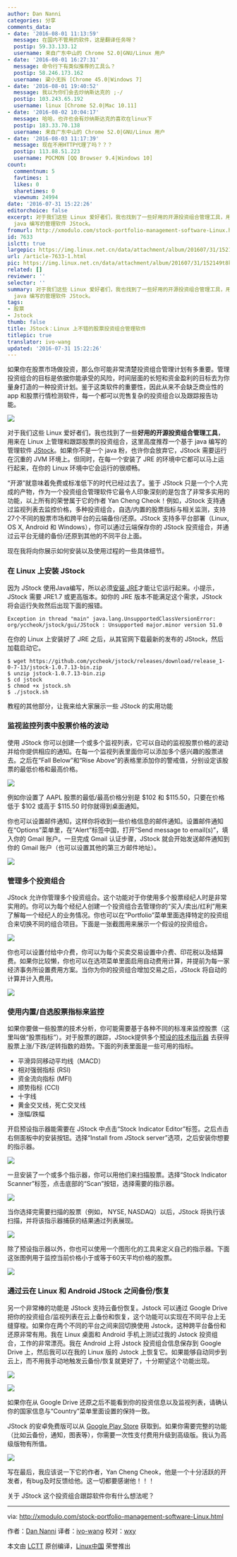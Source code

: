 ```yaml
---
author: Dan Nanni
categories: 分享
comments_data:
- date: '2016-08-01 11:13:59'
  message: 在国内不管用的软件，这是翻译任务呀？
  postip: 59.33.133.12
  username: 来自广东中山的 Chrome 52.0|GNU/Linux 用户
- date: '2016-08-01 16:27:31'
  message: 命令行下有类似推荐的工具么？
  postip: 58.246.173.162
  username: 粱小无拆 [Chrome 45.0|Windows 7]
- date: '2016-08-01 19:40:52'
  message: 我以为你们会去炒纳斯达克的 ;-/
  postip: 103.243.65.192
  username: linux [Chrome 52.0|Mac 10.11]
- date: '2016-08-02 10:04:17'
  message: 哈哈，也许也会有炒纳斯达克的喜欢在linux下
  postip: 183.33.70.138
  username: 来自广东中山的 Chrome 52.0|GNU/Linux 用户
- date: '2016-08-03 11:17:39'
  message: 现在不用HTTP代理了吗？？？
  postip: 113.88.51.223
  username: POCMON [QQ Browser 9.4|Windows 10]
count:
  commentnum: 5
  favtimes: 1
  likes: 0
  sharetimes: 0
  viewnum: 24994
date: '2016-07-31 15:22:26'
editorchoice: false
excerpt: 对于我们这些 Linux 爱好者们，我也找到了一些好用的开源投资组合管理工具，用来在 Linux 上管理和跟踪股票的投资组合，这里高度推荐一个基于
  java 编写的管理软件 JStock。
fromurl: http://xmodulo.com/stock-portfolio-management-software-Linux.html
id: 7633
islctt: true
largepic: https://img.linux.net.cn/data/attachment/album/201607/31/152149t8kyntwwu5npwhw6.jpg
url: /article-7633-1.html
pic: https://img.linux.net.cn/data/attachment/album/201607/31/152149t8kyntwwu5npwhw6.jpg.thumb.jpg
related: []
reviewer: ''
selector: ''
summary: 对于我们这些 Linux 爱好者们，我也找到了一些好用的开源投资组合管理工具，用来在 Linux 上管理和跟踪股票的投资组合，这里高度推荐一个基于
  java 编写的管理软件 JStock。
tags:
- 股票
- Jstock
thumb: false
title: JStock：Linux 上不错的股票投资组合管理软件
titlepic: true
translator: ivo-wang
updated: '2016-07-31 15:22:26'
---
```


如果你在股票市场做投资，那么你可能非常清楚投资组合管理计划有多重要。管理投资组合的目标是依据你能承受的风险，时间层面的长短和资金盈利的目标去为你量身打造的一种投资计划。鉴于这类软件的重要性，因此从来不会缺乏商业性的 app 和股票行情检测软件，每一个都可以兜售复杂的投资组合以及跟踪报告功能。


![](https://img.linux.net.cn/data/attachment/album/201607/31/152149t8kyntwwu5npwhw6.jpg)


对于我们这些 Linux 爱好者们，我也找到了一些**好用的开源投资组合管理工具**，用来在 Linux 上管理和跟踪股票的投资组合，这里高度推荐一个基于 java 编写的管理软件 [JStock](http://jstock.org/)。如果你不是一个 java 粉，也许你会放弃它，JStock 需要运行在沉重的 JVM 环境上。但同时，在每一个安装了 JRE 的环境中它都可以马上运行起来，在你的 Linux 环境中它会运行的很顺畅。


“开源”就意味着免费或标准低下的时代已经过去了。鉴于 JStock 只是一个个人完成的产物，作为一个投资组合管理软件它最令人印象深刻的是包含了非常多实用的功能，以上所有的荣誉属于它的作者 Yan Cheng Cheok！例如，JStock 支持通过监视列表去监控价格，多种投资组合，自选/内置的股票指标与相关监测，支持27个不同的股票市场和跨平台的云端备份/还原。JStock 支持多平台部署（Linux, OS X, Android 和 Windows），你可以通过云端保存你的 JStock 投资组合，并通过云平台无缝的备份/还原到其他的不同平台上面。


现在我将向你展示如何安装以及使用过程的一些具体细节。


### 在 Linux 上安装 JStock


因为 JStock 使用Java编写，所以必须[安装 JRE](http://ask.xmodulo.com/install-java-runtime-Linux.html)才能让它运行起来。小提示，JStock 需要 JRE1.7 或更高版本。如你的 JRE 版本不能满足这个需求，JStock 将会运行失败然后出现下面的报错。



```
Exception in thread "main" java.lang.UnsupportedClassVersionError: org/yccheok/jstock/gui/JStock : Unsupported major.minor version 51.0

```

在你的 Linux 上安装好了 JRE 之后，从其官网下载最新的发布的 JStock，然后加载启动它。



```
$ wget https://github.com/yccheok/jstock/releases/download/release_1-0-7-13/jstock-1.0.7.13-bin.zip
$ unzip jstock-1.0.7.13-bin.zip
$ cd jstock
$ chmod +x jstock.sh
$ ./jstock.sh

```

教程的其他部分，让我来给大家展示一些 JStock 的实用功能


### 监视监控列表中股票价格的波动


使用 JStock 你可以创建一个或多个监视列表，它可以自动的监视股票价格的波动并给你提供相应的通知。在每一个监视列表里面你可以添加多个感兴趣的股票进去。之后在“Fall Below”和“Rise Above”的表格里添加你的警戒值，分别设定该股票的最低价格和最高价格。


![](https://img.linux.net.cn/data/attachment/album/201607/31/152240tip2ta32ydjbnqbi.jpg)


例如你设置了 AAPL 股票的最低/最高价格分别是 $102 和 $115.50，只要在价格低于 $102 或高于 $115.50 时你就得到桌面通知。


你也可以设置邮件通知，这样你将收到一些价格信息的邮件通知。设置邮件通知在“Options”菜单里，在“Alert”标签中国，打开“Send message to email(s)”，填入你的 Gmail 账户。一旦完成 Gmail 认证步骤，JStock 就会开始发送邮件通知到你的 Gmail 账户（也可以设置其他的第三方邮件地址）。


![](https://img.linux.net.cn/data/attachment/album/201607/31/152249son2kv44kja4e6x2.jpg)


### 管理多个投资组合


JStock 允许你管理多个投资组合。这个功能对于你使用多个股票经纪人时是非常实用的。你可以为每个经纪人创建一个投资组合去管理你的“买入/卖出/红利”用来了解每一个经纪人的业务情况。你也可以在“Portfolio”菜单里面选择特定的投资组合来切换不同的组合项目。下面是一张截图用来展示一个假设的投资组合。


![](https://img.linux.net.cn/data/attachment/album/201607/31/152256bomfgdrzzkhu9ub9.jpg)


你也可以设置付给中介费，你可以为每个买卖交易设置中介费、印花税以及结算费。如果你比较懒，你也可以在选项菜单里面启用自动费用计算，并提前为每一家经济事务所设置费用方案。当你为你的投资组合增加交易之后，JStock 将自动的计算并计入费用。


![](https://img.linux.net.cn/data/attachment/album/201607/31/152313cb6a06b1b3bl05am.jpg)


### 使用内置/自选股票指标来监控


如果你要做一些股票的技术分析，你可能需要基于各种不同的标准来监控股票（这里叫做“股票指标”）。对于股票的跟踪，JStock提供多个[预设的技术指示器](http://jstock.org/ma_indicator.html) 去获得股票上涨/下跌/逆转指数的趋势。下面的列表里面是一些可用的指标。


* 平滑异同移动平均线（MACD）
* 相对强弱指标 (RSI)
* 资金流向指标 (MFI)
* 顺势指标 (CCI)
* 十字线
* 黄金交叉线，死亡交叉线
* 涨幅/跌幅


开启预设指示器能需要在 JStock 中点击“Stock Indicator Editor”标签。之后点击右侧面板中的安装按钮。选择“Install from JStock server”选项，之后安装你想要的指示器。


![](https://img.linux.net.cn/data/attachment/album/201607/31/152346tddmd50m041gsam1.jpg)


一旦安装了一个或多个指示器，你可以用他们来扫描股票。选择“Stock Indicator Scanner”标签，点击底部的“Scan”按钮，选择需要的指示器。


![](https://img.linux.net.cn/data/attachment/album/201607/31/152355synmzgob18d951m8.jpg)


当你选择完需要扫描的股票（例如， NYSE, NASDAQ）以后，JStock 将执行该扫描，并将该指示器捕获的结果通过列表展现。


![](https://img.linux.net.cn/data/attachment/album/201607/31/152403m1m0mtlmzdcad4wx.jpg)


除了预设指示器以外，你也可以使用一个图形化的工具来定义自己的指示器。下面这张图例用于监控当前价格小于或等于60天平均价格的股票。


![](https://img.linux.net.cn/data/attachment/album/201607/31/152412kxxe2mqsfq2kxelm.jpg)


### 通过云在 Linux 和 Android JStock 之间备份/恢复


另一个非常棒的功能是 JStock 支持云备份恢复。Jstock 可以通过 Google Drive 把你的投资组合/监视列表在云上备份和恢复，这个功能可以实现在不同平台上无缝穿梭。如果你在两个不同的平台之间来回切换使用 Jstock，这种跨平台备份和还原非常有用。我在 Linux 桌面和 Android 手机上测试过我的 Jstock 投资组合，工作的非常漂亮。我在 Android 上将 Jstock 投资组合信息保存到 Google Drive 上，然后我可以在我的 Linux 版的 Jstock 上恢复它。如果能够自动同步到云上，而不用我手动地触发云备份/恢复就更好了，十分期望这个功能出现。


![](https://img.linux.net.cn/data/attachment/album/201607/31/152421e7ms277cm4nnhds2.jpg)


![](https://img.linux.net.cn/data/attachment/album/201607/31/152427k857g1ae8q59rrcj.jpg)


如果你在从 Google Drive 还原之后不能看到你的投资信息以及监视列表，请确认你的国家信息与“Country”菜单里面设置的保持一致。


JStock 的安卓免费版可以从 [Google Play Store](https://play.google.com/store/apps/details?id=org.yccheok.jstock.gui) 获取到。如果你需要完整的功能（比如云备份，通知，图表等），你需要一次性支付费用升级到高级版。我认为高级版物有所值。


![](https://img.linux.net.cn/data/attachment/album/201607/31/152523nmmm5qr53km5eqk3.jpg)


写在最后，我应该说一下它的作者，Yan Cheng Cheok，他是一个十分活跃的开发者，有bug及时反馈给他。这一切都要感谢他！！！


关于 JStock 这个投资组合跟踪软件你有什么想法呢？




---


via: <http://xmodulo.com/stock-portfolio-management-software-Linux.html>


作者：[Dan Nanni](http://xmodulo.com/author/nanni) 译者：[ivo-wang](https://github.com/ivo-wang) 校对：[wxy](https://github.com/wxy)


本文由 [LCTT](https://github.com/LCTT/TranslateProject) 原创编译，[Linux中国](https://Linux.cn/) 荣誉推出